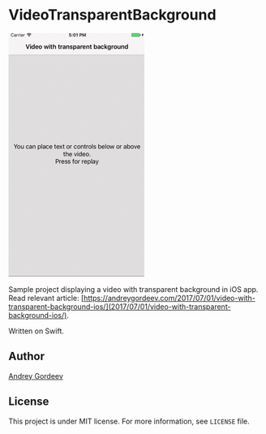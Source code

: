 # VideoTransparentBackground

![DCKit preview](Images/1.gif)

Sample project displaying a video with transparent background in iOS app. Read relevant article: [https://andreygordeev.com/2017/07/01/video-with-transparent-background-ios/](2017/07/01/video-with-transparent-background-ios/). 

Written on Swift.

## Author

[Andrey Gordeev](https//andreygordeev.com)

## License

This project is under MIT license. For more information, see `LICENSE` file.
